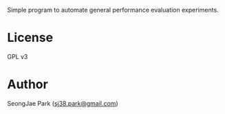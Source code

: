 Simple program to automate general performance evaluation experiments.

# License
GPL v3

# Author
SeongJae Park (sj38.park@gmail.com)
